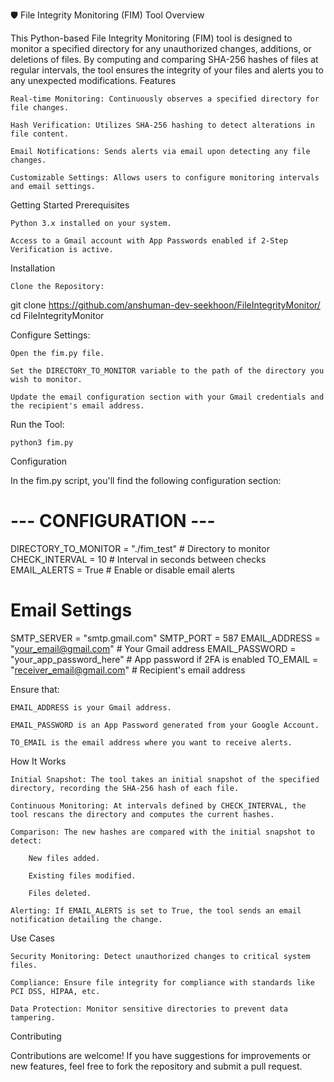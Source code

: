 🛡️ File Integrity Monitoring (FIM) Tool
Overview

This Python-based File Integrity Monitoring (FIM) tool is designed to monitor a specified directory for any unauthorized changes, additions, or deletions of files. By computing and comparing SHA-256 hashes of files at regular intervals, the tool ensures the integrity of your files and alerts you to any unexpected modifications.
Features

    Real-time Monitoring: Continuously observes a specified directory for file changes.

    Hash Verification: Utilizes SHA-256 hashing to detect alterations in file content.

    Email Notifications: Sends alerts via email upon detecting any file changes.

    Customizable Settings: Allows users to configure monitoring intervals and email settings.

Getting Started
Prerequisites

    Python 3.x installed on your system.

    Access to a Gmail account with App Passwords enabled if 2-Step Verification is active.

Installation

    Clone the Repository:

git clone https://github.com/anshuman-dev-seekhoon/FileIntegrityMonitor/
cd FileIntegrityMonitor

Configure Settings:

    Open the fim.py file.

    Set the DIRECTORY_TO_MONITOR variable to the path of the directory you wish to monitor.

    Update the email configuration section with your Gmail credentials and the recipient's email address.

Run the Tool:

    python3 fim.py

Configuration

In the fim.py script, you'll find the following configuration section:

# --- CONFIGURATION ---
DIRECTORY_TO_MONITOR = "./fim_test"  # Directory to monitor
CHECK_INTERVAL = 10  # Interval in seconds between checks
EMAIL_ALERTS = True  # Enable or disable email alerts

# Email Settings
SMTP_SERVER = "smtp.gmail.com"
SMTP_PORT = 587
EMAIL_ADDRESS = "your_email@gmail.com"         # Your Gmail address
EMAIL_PASSWORD = "your_app_password_here"      # App password if 2FA is enabled
TO_EMAIL = "receiver_email@gmail.com"          # Recipient's email address

Ensure that:

    EMAIL_ADDRESS is your Gmail address.

    EMAIL_PASSWORD is an App Password generated from your Google Account.

    TO_EMAIL is the email address where you want to receive alerts.

How It Works

    Initial Snapshot: The tool takes an initial snapshot of the specified directory, recording the SHA-256 hash of each file.

    Continuous Monitoring: At intervals defined by CHECK_INTERVAL, the tool rescans the directory and computes the current hashes.

    Comparison: The new hashes are compared with the initial snapshot to detect:

        New files added.

        Existing files modified.

        Files deleted.

    Alerting: If EMAIL_ALERTS is set to True, the tool sends an email notification detailing the change.

Use Cases

    Security Monitoring: Detect unauthorized changes to critical system files.

    Compliance: Ensure file integrity for compliance with standards like PCI DSS, HIPAA, etc.

    Data Protection: Monitor sensitive directories to prevent data tampering.

Contributing

Contributions are welcome! If you have suggestions for improvements or new features, feel free to fork the repository and submit a pull request.
